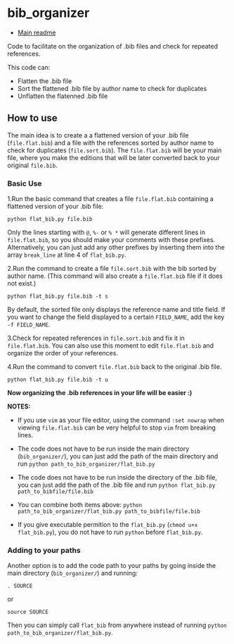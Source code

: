 # bib_organizer

* [Main readme](../README.md)

Code to facilitate on the organization of .bib files and check for repeated references.

This code can:

 * Flatten the .bib file
 * Sort the flattened .bib file by author name to check for duplicates
 * Unflatten the flatenned .bib file

## How to use

The main idea is to create a a flattened version of your .bib file (`file.flat.bib`) and a file with the references sorted by author name to check for duplicates (`file.sort.bib`).
The `file.flat.bib` will be your main file,
where you make the editions that will be later converted back to your original `file.bib`.

### Basic Use

1.Run the basic command that creates a file `file.flat.bib` containing a flattened version of your .bib file:


    python flat_bib.py file.bib


Only the lines starting with `@`, `%-` or `% *` will generate different lines in `file.flat.bib`,
so you should make your comments with these prefixes.
Alternatively,
you can just add any other prefixes by inserting them into the array `break_line` at line 4 of `flat_bib.py`. 

2.Run the command to create a file `file.sort.bib` with the bib sorted by author name.
(This command will also create a `file.flat.bib` file if it does not exist.)

    python flat_bib.py file.bib -t s

By default, the sorted file only displays the reference name and title field.
If you want to change the field displayed to a certain `FIELD_NAME`, 
add the key `-f FIELD_NAME`.

3.Check for repeated references in `file.sort.bib` and fix it in `file.flat.bib`.
You can also use this moment to edit `file.flat.bib` and organize the order of your references.

4.Run the command to convert `file.flat.bib` back to the original .bib file.

    python flat_bib.py file.bib -t u

**Now organizing the .bib references in your life will be easier :)**

**NOTES:** 

* If you use `vim` as your file editor,
using the command `:set nowrap` when viewing `file.flat.bib` 
can be very helpful to stop `vim` from breaking lines.

* The code does not have to be run inside the main directory (`bib_organizer/`),
you can just add the path of the main directory and run `python path_to_bib_organizer/flat_bib.py`

* The code does not have to be run inside the directory of the .bib file,
you can just add the path of the .bib file and run `python flat_bib.py path_to_bibfile/file.bib`

* You can combine both items above: `python path_to_bib_organizer/flat_bib.py path_to_bibfile/file.bib`

* If you give executable permition to the `flat_bib.py` (`chmod u+x flat_bib.py`),
you do not have to run `python` before `flat_bib.py`.

### Adding to your paths

Another option is to add the code path to your paths by going inside the main directory (`bib_organizer/`)
and running:

    . SOURCE

or

    source SOURCE

Then you can simply call `flat_bib` from anywhere instead of running `python path_to_bib_organizer/flat_bib.py`.
